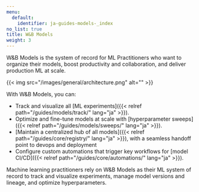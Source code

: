 ```yaml
---
menu:
  default:
    identifier: ja-guides-models-_index
no_list: true
title: W&B Models
weight: 3
---
```


W&B Models is the system of record for ML Practitioners who want to organize their models, boost productivity and collaboration, and deliver production ML at scale. 

{{< img src="/images/general/architecture.png" alt="" >}}

With W&B Models, you can: 

- Track and visualize all [ML experiments]({{< relref path="/guides/models/track/" lang="ja" >}}).
- Optimize and fine-tune models at scale with [hyperparameter sweeps]({{< relref path="/guides/models/sweeps/" lang="ja" >}}).
- [Maintain a centralized hub of all models]({{< relref path="/guides/core/registry/" lang="ja" >}}), with a seamless handoff point to devops and deployment
- Configure custom automations that trigger key workflows for [model CI/CD]({{< relref path="/guides/core/automations/" lang="ja" >}}).

Machine learning practitioners rely on W&B Models as their ML system of record to track and visualize experiments, manage model versions and lineage, and optimize hyperparameters.